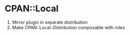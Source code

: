 CPAN::Local
===========

1. Mirror plugin in separate distribution
4. Make CPAN::Local::Distribution composable with roles

